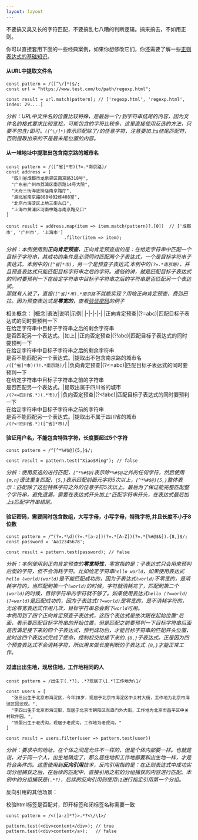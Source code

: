 ```yaml
---
layout: layout
---
```



不要搞又臭又长的字符匹配，不要搞乱七八糟的判断逻辑。搞来搞去，不如用正则。

你可以直接套用下面的一些经典案例，如果你想修改它们，你还需要了解一些[正则表达式的基础知识](https://developer.mozilla.org/zh-CN/docs/Web/JavaScript/Guide/Regular_Expressions)。

#### 从URL中提取文件名

```
const pattern = /([^\/]*)$/;
const url = "https://www.test.com/to/path/regexp.html";

const result = url.match(pattern); // ['regexp.html', 'regexp.html', index: 29....]
```

*分析：URL中文件名的位置比较特殊，是最后一个`/`到字符串结尾的内容，因为文件名的格式要求比较宽松，可能包含的字符比较多，这里直接使用反选的方法，只要不包含`/`即可。`([^\/]*)`表示匹配除了`/`的任意字符，注意要加上`$`结尾匹配符，否则提取出来的不是最末尾位置的内容。*


#### 从一堆地址中提取出包含南京路的城市名<a id="forward"></a>
```
const pattern = /([^省]*市)(?=.*南京路)/
const address = [
  "四川省成都市龙泉驿区南京路318号",
  "广东省广州市荔湾区南京路14号大院",
  "天府三街海底捞店南京路厅",
  "湖北省南京路888号02栋408室",
  "北京市海淀区上地三街东口",
  "上海市黄浦区河南中路与南京路交口"
]

const result = address.map(item => item.match(pattern)?.[0])  // ['成都市', '广州市', '上海市']
                      .filter(item => item);              
```
*分析：本例使用到**正向肯定预查**，正向肯定预查指的是：在给定字符串中匹配一个目标子字符串，其成功的条件是必须同时匹配两个子表达式，一个是目标字符串子表达式，本例中的`([^省]*市)`，另一个是预查子表达式,本例中的`(?=.*南京路)`，并且预查表达式只能匹配目标字符串之后的字符。通俗的讲，就是匹配目标子表达式的同时要预判一下在给定字符串中目标子字符串之后的字符串是否匹配另一个表达式。*<br />
*那就有人说了，直接`([^省]*市).*南京路`不就能实现？用啥正向肯定预查，费劲巴拉。因为预查表达式是**零宽的**，查看[验证密码](#password)的例子*

相关概念：
|概念|语法|说明|示例|
|-|-|-|-|
|正向肯定预查|(?=abc)|匹配目标子表达式的同时要预判一下<br />在给定字符串中目标子字符串之后的剩余字符串<br>是否匹配另一个表达式。|如上|
|正向否定预查|(?!abc)|匹配目标子表达式的同时要预判一下<br />在给定字符串中目标子字符串之后的剩余字符串<br>是否不能匹配另一个表达式。|提取出不包含南京路的城市名<br>`/([^省]*市)(?!.*南京路)/`|
|负向肯定预查|(?<=abc)|匹配目标子表达式的同时要预判一下<br />在给定字符串中目标子字符串之前的字符串<br>是否匹配另一个表达式。|提取出属于四川省的城市<br>`/(?<=四川省.*)(.*市)/`|
|负向否定预查|(?<!abc)|匹配目标子表达式的同时要预判一下<br />在给定字符串中目标子字符串之前的字符串<br>是否不能匹配另一个表达式。|提取出不属于四川省的城市<br>`/(?<!四川省.*)([^省]*市)/`|

#### 验证用户名，不能包含特殊字符，长度要超过5个字符
```
const pattern = /^[^*%#$@]{5,}$/;

const result = pattern.test("Xiao$Ming"); // false
```
*分析：使用反选的进行匹配，`[^*%#$@]`表示除`*%#$@`之外的任何字符，然后使用`{m,n}`语法重复匹配，`{5,}`表示匹配前面元字符5次以上，`[^*%#$@]{5,}`整体表示：匹配除了这些特殊字符之外的任意字符5次以上。最后为了保证能完整匹配整个字符串，避免遗漏，需要在表达式开头加上`^`匹配字符串开头，在表达式最后加上`$`匹配字符串结尾。*

#### 验证密码，需要同时包含数组，大写字母，小写字母，特殊字符,并且长度不小于8位数<a id="password"></a>

```
const pattern = /^(?=.*\d)(?=.*[a-z])(?=.*[A-Z])(?=.*[%#@$&]).{8,}$/;
const password = 'Aa12345678';

const result = pattern.test(password); // false
```
*分析：本例使用到正向肯定预查的**零宽特性**，零宽指的是：子表达式只会用来预判后面的字符，但不会消耗字符。比如给定字符串`hello world`，如果使用表达式`hello (world)(world)`是不能匹配成功的，因为子表达式`(world)`不零宽的，是消耗字符的，当匹配到第一个`(world)`的时候，字符就消耗完了，匹配到第二个`(world)`的时候，目标字符串的字符就不够了。如果使用表达式`hello (?=world)(?=world)`是匹配成功的，因为子表达式`(?=world)`是零宽的，是不消耗字符的，无论零宽表达式作用几次，目标字符串总会剩下`world`可用。*<br />
*本例用到了四个正向肯定预查子表达式，这四个表达式是依次跟在起始位置`^`后面，表示要匹配目标字符串的开始位置，但是匹配之前要预判一下目标字符串后面是否满足接下来的四个子表达式，预判成功后，才能目标字符串的匹配开头位置，此时这四个表达式完成了使命，控制权交给接下来的`.{8,}`子表达式。正是因为四个预查表达式不会消耗字符，所以用来做长度判断的子表达式`.{8,}`才能正常工作。*

#### 过滤出出生地，现居住地，工作地相同的人

```
const pattern = /出生于(.*?)，.*?现居于\1.*?工作地为\1/

const users = [
  "张三出生于北京市海淀区，今年28岁，现居于北京市海淀区中关村大街，工作地为北京市海淀区回龙观。",
  "李四出生于北京市海淀取，现居于北京市朝阳区东直门外大街，工作地为北京市昌平区中关村软件园。",
  "铁蛋出生于老虎沟，现居于老虎沟，工作地为老虎沟。"
]

const result = users.filter(user => pattern.test(user))
```
*分析：要求中的地址，在个体之间是允许不一样的，但是个体内部要一样。也就是说，对于同一个人，出生地确定了，那么居住地和工作地都要和出生地一样，才是符合条件的。这里使用到**反向引用**技术，反向引用指的是：在正则表达式中成功实现分组捕获之后，在后续的匹配中，直接引用之前的分组捕获的内容进行匹配。本例中的分组捕获是`(.*?)`，后续的反向引用则使用`\1`进行指定引用第一个分组。*<br />

反向引用的其他场景：

校验html标签是否配对，即开标签和闭标签名称需要一致
```
const pattern = /<([a-z]*?)>.*?<\/\1>/

pattern.test(<div>content</div>); // true
pattern.test(<div>content</a>);   // false

```

 
